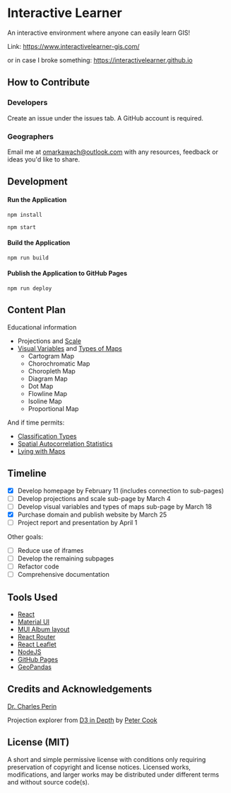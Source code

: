 # Interactive Learner

An interactive environment where anyone can easily learn GIS!

Link: https://www.interactivelearner-gis.com/ 

or in case I broke something: https://interactivelearner.github.io

## How to Contribute

### Developers

Create an issue under the issues tab. A GitHub account is required.

### Geographers

Email me at omarkawach@outlook.com with any resources, feedback or ideas you'd like to share.

## Development

#### Run the Application

```npm install```

```npm start ```

#### Build the Application

```npm run build```

#### Publish the Application to GitHub Pages

```npm run deploy```

## Content Plan
Educational information 
- Projections and [Scale](https://www.geographyrealm.com/map-scale/)
- [Visual Variables](https://geography.wisc.edu/cartography/research/publications/Roth_2015_EG.pdf) and [Types of Maps](https://sites.google.com/site/boardinclassrom/map/cartogram-map) 
  - Cartogram Map
  - Chorochromatic Map
  - Choropleth Map
  - Diagram Map
  - Dot Map
  - Flowline Map
  - Isoline Map
  - Proportional Map

And if time permits:

- [Classification Types](https://doc.arcgis.com/en/power-bi/design/classification-types.htm)
- [Spatial Autocorrelation Statistics](https://www.sciencedirect.com/topics/computer-science/spatial-autocorrelation)
- [Lying with Maps](https://open.lib.umn.edu/mapping/chapter/7-lying-with-maps/)

## Timeline

- [x] Develop homepage by February 11 (includes connection to sub-pages)
- [ ] Develop projections and scale sub-page by March 4
- [ ] Develop visual variables and types of maps sub-page by March 18
- [x] Purchase domain and publish website by March 25
- [ ] Project report and presentation by April 1

Other goals:

- [ ] Reduce use of iframes
- [ ] Develop the remaining subpages
- [ ] Refactor code
- [ ] Comprehensive documentation

## Tools Used

- [React](https://reactjs.org/)
- [Material UI](https://mui.com/)
- [MUI Album layout](https://mui.com/getting-started/templates/album/)
- [React Router](https://reactrouter.com/)
- [React Leaflet](https://react-leaflet.js.org/)
- [NodeJS](https://nodejs.org/en/)
- [GitHub Pages](https://pages.github.com/)
- [GeoPandas](https://geopandas.org/en/stable/)
## Credits and Acknowledgements

[Dr. Charles Perin](http://charlesperin.net/)

Projection explorer from [D3 in Depth](https://www.d3indepth.com/) by [Peter Cook](https://www.animateddata.com/)

## License (MIT) 

A short and simple permissive license with conditions only requiring preservation of copyright and license notices. Licensed works, modifications, and larger works may be distributed under different terms and without source code(s).
